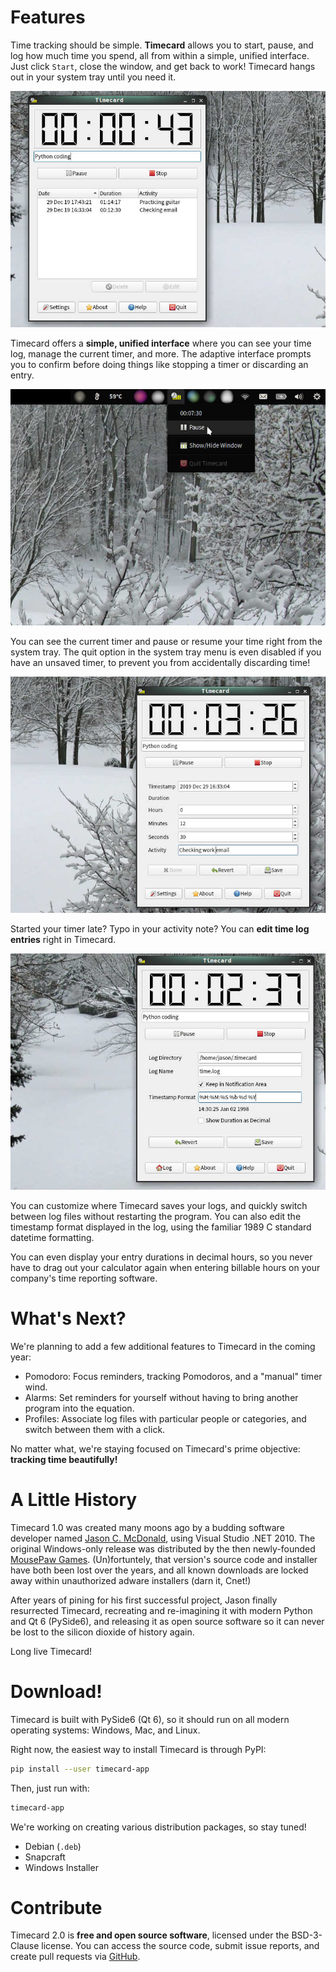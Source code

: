 # Features

Time tracking should be simple. **Timecard** allows you to start, pause, and
log how much time you spend, all from within a simple, unified interface.
Just click `Start`, close the window, and get back to work! Timecard hangs
out in your system tray until you need it.

![Screenshot: Time log](img/log.jpg)

Timecard offers a **simple, unified interface** where you can see your time
log, manage the current timer, and more. The adaptive interface prompts you to
confirm before doing things like stopping a timer or discarding an entry.

![Screenshot: Menu in system tray](img/systemtray.jpg)

You can see the current timer and pause or resume your time right from the
system tray. The quit option in the system tray menu is even disabled if you
have an unsaved timer, to prevent you from accidentally discarding time!

![Screenshot: Editing time log entry](img/edit.jpg)

Started your timer late? Typo in your activity note? You can **edit time log
entries** right in Timecard.

![Screenshot: Editing settings](img/settings.jpg)

You can customize where Timecard saves your logs, and quickly switch between
log files without restarting the program. You can also edit the timestamp
format displayed in the log, using the familiar 1989 C standard datetime
formatting.

You can even display your entry durations in decimal
hours, so you never have to drag out your calculator again when entering
billable hours on your company's time reporting software.

# What's Next?

We're planning to add a few additional features to Timecard in the coming year:

* Pomodoro: Focus reminders, tracking Pomodoros, and a "manual" timer wind.
* Alarms: Set reminders for yourself without having to bring another program
into the equation.
* Profiles: Associate log files with particular people or categories, and
switch between them with a click.

No matter what, we're staying focused on Timecard's prime objective:
**tracking time beautifully!**

# A Little History

Timecard 1.0 was created many moons ago by a budding software developer
named [Jason C. McDonald](https://indeliblebluepen.com), using Visual
Studio .NET 2010. The original Windows-only release was distributed by
the then newly-founded [MousePaw Games](https://mousepawmedia.com).
(Un)fortuntely, that version's source code and installer have both been
lost over the years, and all known downloads are locked away within
unauthorized adware installers (darn it, Cnet!)

After years of pining for his first successful project, Jason finally
resurrected Timecard, recreating and re-imagining it
with modern Python and Qt 6 (PySide6), and releasing it as open source
software so it can never be lost to the silicon dioxide of history again.

Long live Timecard!

# Download!

Timecard is built with PySide6 (Qt 6), so it should run on all modern operating
systems: Windows, Mac, and Linux.

Right now, the easiest way to install Timecard is through PyPI:

```bash
pip install --user timecard-app
```

Then, just run with:

```bash
timecard-app
```

We're working on creating various distribution packages, so stay tuned!

* Debian (`.deb`)
* Snapcraft
* Windows Installer

# Contribute

Timecard 2.0 is **free and open source software**, licensed under the
BSD-3-Clause license. You can access the source code, submit issue reports,
and create pull requests via [GitHub](https://github.com/codemouse92/timecard).
